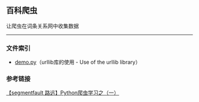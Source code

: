 ## 百科爬虫

让爬虫在词条关系网中收集数据

----------

### 文件索引

 - [demo.py][1]（urllib库的使用 - Use of the urllib library）
 

### 参考链接

[【segmentfault 路远】Python爬虫学习之（一）][2]


  [1]: https://github.com/scriptgeeker/python-demo/blob/master/Crawlers/Baike/demo.py
  [2]: https://segmentfault.com/a/1190000012681700